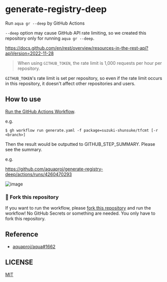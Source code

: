 # generate-registry-deep

Run `aqua gr --deep` by GitHub Actions

`--deep` option may cause GitHub API rate limiting, so we created this repository only for running `aqua gr --deep`.

https://docs.github.com/en/rest/overview/resources-in-the-rest-api?apiVersion=2022-11-28

> When using `GITHUB_TOKEN`, the rate limit is 1,000 requests per hour per repository.

`GITHUB_TOKEN`'s rate limit is set per repository, so even if the rate limit occurs in this repository, it doesn't affect other repositories and users.

## How to use

[Run the GitHub Actions Workflow](https://github.com/aquaproj/generate-registry-deep/actions/workflows/generate.yaml).

e.g.

```console
$ gh workflow run generate.yaml -f package=suzuki-shunsuke/tfcmt [-r <branch>]
```

Then the result would be outputted to GITHUB_STEP_SUMMARY.
Please see the summary.

e.g.

https://github.com/aquaproj/generate-registry-deep/actions/runs/4260470293

![image](https://user-images.githubusercontent.com/13323303/221124854-3e9f25cb-34fa-4f9b-acee-8386d1a6334a.png)

### :rocket: Fork this repository

If you want to run the workflow, please [fork this repository](https://github.com/aquaproj/generate-registry-deep/fork) and run the workflow!
No GitHub Secrets or something are needed. You only have to fork this repository.

## Reference

- [aquaproj/aqua#1662](https://github.com/aquaproj/aqua/pull/1662)

## LICENSE

[MIT](LICENSE)
